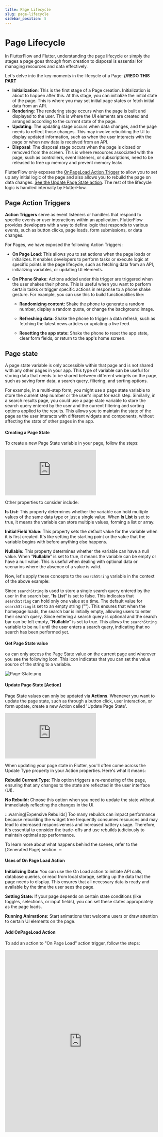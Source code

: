 ```yaml
---
title: Page Lifecycle
slug: page-lifecycle
sidebar_position: 5
---
```


# Page Lifecycle

In FlutterFlow and Flutter, understanding the page lifecycle or simply the stages a page goes 
through from creation to disposal is essential for managing resources and data effectively.

Let's delve into the key moments in the lifecycle of a Page:
**//REDO THIS PART** 
* **Initialization**: This is the first stage of a Page creation. Initialization is about to 
  happen after this. At this stage, you can initialize the initial state of the page. This is where you may
  set initial page states or fetch initial data from an API.
* **Rendering**: The rendering stage occurs when the page is built and displayed
  to
  the user. This is where the UI elements are created and arranged according to
  the current state of the page.
* **Updating**: The updating stage occurs when data changes, and the page needs
  to
  reflect those changes. This may involve rebuilding the UI to display updated
  information, such as when the user interacts with the page or when new data is
  received from an API.
* **Disposal**: The disposal stage occurs when the page is closed or removed
  from the
  screen. This is where resources associated with the page, such as controllers,
  event listeners, or subscriptions, need to be released to free up memory and
  prevent memory leaks.

FlutterFlow only exposes the [OnPageLoad Action Trigger](dump-2#page-action-triggers) to allow
you to set up
any initial logic of the page and also allows you to rebuild the page on data
changes. [See the Update Page State action](dump-2#update-page-state-action).
The rest of the lifecycle logic is handled internally by FlutterFlow. 

## Page Action Triggers

**Action Triggers** serve as event listeners or handlers that respond to
specific
events or user interactions within an application. FlutterFlow provides
developers with a way to define logic that responds to various events, such as
button clicks, page loads, form submissions, or data changes.

For Pages, we have exposed the following Action Triggers:

- **On Page Load**: This allows you to set actions when the page loads or
  initializes. It enables developers to perform tasks or execute logic at
  specific
  points in the page lifecycle, such as fetching data from an API, initializing
  variables, or updating UI elements.

- **On Phone Shake:** Actions added under this trigger are triggered when the
  user
  shakes their phone. This is useful when you want to perform certain tasks or
  trigger specific actions in response to a phone shake gesture.
  For example, you can use this to build functionalities like:

    - **Randomizing content:** Shake the phone to generate a random number, display
      a
      random quote, or change the background image.

    - **Refreshing data:** Shake the phone to trigger a data refresh, such as
      fetching the
      latest news articles or updating a live feed.
    - **Resetting the app state:** Shake the phone to reset the app state, clear
      form
      fields, or return to the app's home screen.


## Page state

A page state variable is only accessible within that page and is not shared with
any other pages in your app. This type of variable can be useful for storing
data that needs to be shared between different widgets on the page, such as
saving form data, a search query, filtering, and sorting options.

For example, in a multi-step form, you might use a page state variable to store
the current step number or the user's input for each step. Similarly, in a
search results page, you could use a page state variable to store the search
query entered by the user and the current filtering and sorting options applied
to the results. This allows you to maintain the state of the page as the user
interacts with different widgets and components, without affecting the state of
other pages in the app.

#### Creating a Page State

To create a new Page State variable in your page, follow the steps:

<div style={{
    position: 'relative',
    paddingBottom: 'calc(56.67989417989418% + 41px)', // Keeps the aspect ratio and additional padding
    height: 0,
    width: '100%'
}}>
    <iframe 
        src="https://demo.arcade.software/Qhg62nqMjhg8973XPQhb?embed&show_copy_link=true"
        title="Create Page State"
        style={{
            position: 'absolute',
            top: 0,
            left: 0,
            width: '100%',
            height: '100%',
            colorScheme: 'light'
        }}
        frameborder="0"
        loading="lazy"
        webkitAllowFullScreen
        mozAllowFullScreen
        allowFullScreen
        allow="clipboard-write">
    </iframe>
</div>


Other properties to consider include:

**Is List:** This property determines whether the variable can hold multiple
values
of the same data type or just a single value. When **Is List** is set to true,
it
means the variable can store multiple values, forming a list or array.

**Initial Field Value:** This property sets the default value for the variable
when it is first created. It's like setting the starting point or the value that
the variable begins with before anything else happens.

**Nullable:** This property determines whether the variable can have a null
value.
When "**Nullable**" is set to true, it means the variable can be empty or have a
null value. This is useful when dealing with optional data or scenarios where
the absence of a value is valid.

Now, let's apply these concepts to the `searchString` variable in the context of
the above example:

Since `searchString` is used to store a single search query entered
by
the user in the search bar, "**Is List**" is set to false. This indicates that
`searchString` can hold only one value at a time. The default value for
`searchString` is set to an empty
string (""). This ensures that when the homepage loads, the search bar is
initially empty, allowing users to enter their search query. Since entering a
search query is optional and the search bar can
be
left empty, "**Nullable**" is set to true. This allows the `searchString`
variable
to
be null until the user enters a search query, indicating that no search has been
performed yet.

#### Get Page State value

ou can only access the Page State value on the current page and wherever you see
the following icon. This icon indicates that you can set the value source of the
string to a variable.

![Page-State.png](..%2Fimgs%2FPage-State.png)

#### Update Page State [Action]

Page State values can only be updated via **Actions**. Whenever you want to
update
the page state, such as through a button click, user interaction, or form
update, create a new Action called 'Update Page State'.

<div style={{
    position: 'relative',
    paddingBottom: 'calc(56.67989417989418% + 41px)', // Keeps the aspect ratio and additional padding
    height: 0,
    width: '100%'
}}>
    <iframe 
        src="https://demo.arcade.software/ezZO22YHQDqTHeg0uQ8Q?embed&show_copy_link=true"
        title="Update Page State"
        style={{
            position: 'absolute',
            top: 0,
            left: 0,
            width: '100%',
            height: '100%',
            colorScheme: 'light'
        }}
        frameborder="0"
        loading="lazy"
        webkitAllowFullScreen
        mozAllowFullScreen
        allowFullScreen
        allow="clipboard-write">
    </iframe>
</div>

When updating your page state in Flutter, you'll often come across the Update
Type property in your Action properties. Here's what it means:

**Rebuild Current Type:** This option triggers a re-rendering of the page,
ensuring
that any changes to the state are reflected in the user interface (UI).

**No Rebuild:** Choose this option when you need to update the state without
immediately reflecting the changes in the UI.

:::warning[Expensive Rebuilds]
Too many rebuilds can impact performance because rebuilding the widget tree
frequently consumes resources and may lead to decreased responsiveness and
increased battery usage. Therefore, it's essential to consider the trade-offs
and use rebuilds judiciously to maintain optimal app performance.

To learn more about what happens behind the scenes, refer to
the [Generated Page] section.
:::





#### Uses of On Page Load Action

**Initializing Data:** You can use the On Load action to initiate API calls,
database queries, or read from local storage, setting up the data that the page
needs to display. This ensures that all necessary data is ready and available by
the time the user sees the page.

**Setting State:** If your page depends on certain state conditions (like toggles,
selections, or input fields), you can set these states appropriately as the page
loads.

**Running Animations:** Start animations that welcome users or draw attention to
certain UI elements on the page.

#### Add OnPageLoad Action

To add an action to "On Page Load" action trigger, follow the steps:

<iframe src="https://demo.arcade.software/ii0otHqkoRtPY66n4c2y?embed&show_copy_link=true" title="app.flutterflow.io/authentication" frameborder="0" loading="lazy" webkitallowfullscreen mozallowfullscreen allowfullscreen allow="clipboard-write" width="100%" height="600"></iframe>
